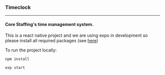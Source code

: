 ### Timeclock

***

#### Core Staffing's time management system.

This is a react native project and we are using expo in development so please install all required packages (see [here](https://expo.io/))

To run the project locally:

`npm install`

`exp start`